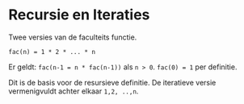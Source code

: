# Recursie en Iteraties

Twee versies van de faculteits functie.

 ```fac(n) = 1 * 2 * ... * n```

 Er geldt: ```fac(n-1 = n * fac(n-1))``` als ```n > 0```. ```fac(0) = 1``` per definitie.

 Dit is de basis voor de resursieve definitie. De iteratieve versie vermenigvuldt achter elkaar ```1,2, ..,n```.